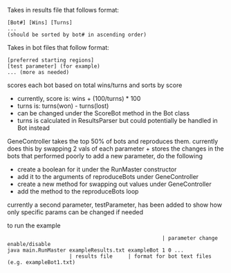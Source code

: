 Takes in results file that follows format:

    [Bot#] [Wins] [Turns]
    ...
    (should be sorted by bot# in ascending order)

Takes in bot files that follow format:

    [preferred starting regions]
    [test parameter] (for example)
    ... (more as needed)

scores each bot based on total wins/turns and sorts by score
* currently, score is: wins + (100/turns) * 100
* turns is: turns(won) - turns(lost)
* can be changed under the ScoreBot method in the Bot class
* turns is calculated in ResultsParser but could potentially be handled in Bot instead

GeneController takes the top 50% of bots and reproduces them. currently does this by swapping 2 vals of each parameter + stores the changes in the bots that performed poorly
to add a new parameter, do the following
* create a boolean for it under the RunMaster constructor
* add it to the arguments of reproduceBots under GeneController
* create a new method for swapping out values under GeneController
* add the method to the reproduceBots loop

currently a second parameter, testParameter, has been added to show how only specific params can be changed if needed

to run the example

                                                      | parameter change enable/disable
    java main.RunMaster exampleResults.txt exampleBot 1 0 ...
                        | results file     | format for bot text files (e.g. exampleBot1.txt)

